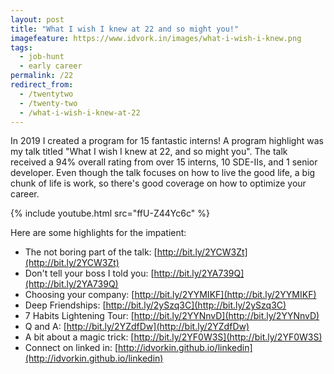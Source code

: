 ```yaml
---
layout: post
title: "What I wish I knew at 22 and so might you!"
imagefeature: https://www.idvork.in/images/what-i-wish-i-knew.png
tags:
  - job-hunt
  - early career
permalink: /22
redirect_from:
  - /twentytwo
  - /twenty-two
  - /what-i-wish-i-knew-at-22
---
```


In 2019 I created a program for 15 fantastic interns! A program highlight was my talk titled "What I wish I knew at 22, and so might you". The talk received a 94% overall rating from over 15 interns, 10 SDE-IIs, and 1 senior developer. Even though the talk focuses on how to live the good life, a big chunk of life is work, so there's good coverage on how to optimize your career.

{% include youtube.html src="ffU-Z44Yc6c" %}

Here are some highlights for the impatient:

- The not boring part of the talk: [http://bit.ly/2YCW3Zt](http://bit.ly/2YCW3Zt)
- Don't tell your boss I told you: [http://bit.ly/2YA739Q](http://bit.ly/2YA739Q)
- Choosing your company: [http://bit.ly/2YYMIKF](http://bit.ly/2YYMIKF)
- Deep Friendships: [http://bit.ly/2ySzq3C](http://bit.ly/2ySzq3C)
- 7 Habits Lightening Tour: [http://bit.ly/2YYNnvD](http://bit.ly/2YYNnvD)
- Q and A: [http://bit.ly/2YZdfDw](http://bit.ly/2YZdfDw)
- A bit about a magic trick: [http://bit.ly/2YF0W3S](http://bit.ly/2YF0W3S)
- Connect on linked in: [http://idvorkin.github.io/linkedin](http://idvorkin.github.io/linkedin)

